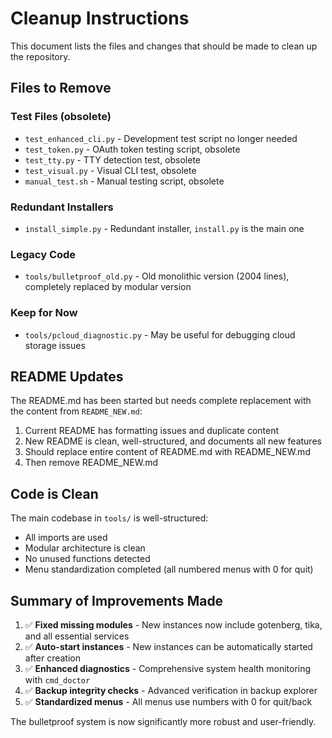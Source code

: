 # Cleanup Instructions

This document lists the files and changes that should be made to clean up the repository.

## Files to Remove

### Test Files (obsolete)
- `test_enhanced_cli.py` - Development test script no longer needed
- `test_token.py` - OAuth token testing script, obsolete
- `test_tty.py` - TTY detection test, obsolete  
- `test_visual.py` - Visual CLI test, obsolete
- `manual_test.sh` - Manual testing script, obsolete

### Redundant Installers
- `install_simple.py` - Redundant installer, `install.py` is the main one

### Legacy Code
- `tools/bulletproof_old.py` - Old monolithic version (2004 lines), completely replaced by modular version

### Keep for Now
- `tools/pcloud_diagnostic.py` - May be useful for debugging cloud storage issues

## README Updates

The README.md has been started but needs complete replacement with the content from `README_NEW.md`:

1. Current README has formatting issues and duplicate content
2. New README is clean, well-structured, and documents all new features
3. Should replace entire content of README.md with README_NEW.md
4. Then remove README_NEW.md

## Code is Clean

The main codebase in `tools/` is well-structured:
- All imports are used
- Modular architecture is clean
- No unused functions detected
- Menu standardization completed (all numbered menus with 0 for quit)

## Summary of Improvements Made

1. ✅ **Fixed missing modules** - New instances now include gotenberg, tika, and all essential services
2. ✅ **Auto-start instances** - New instances can be automatically started after creation
3. ✅ **Enhanced diagnostics** - Comprehensive system health monitoring with `cmd_doctor`
4. ✅ **Backup integrity checks** - Advanced verification in backup explorer
5. ✅ **Standardized menus** - All menus use numbers with 0 for quit/back

The bulletproof system is now significantly more robust and user-friendly.